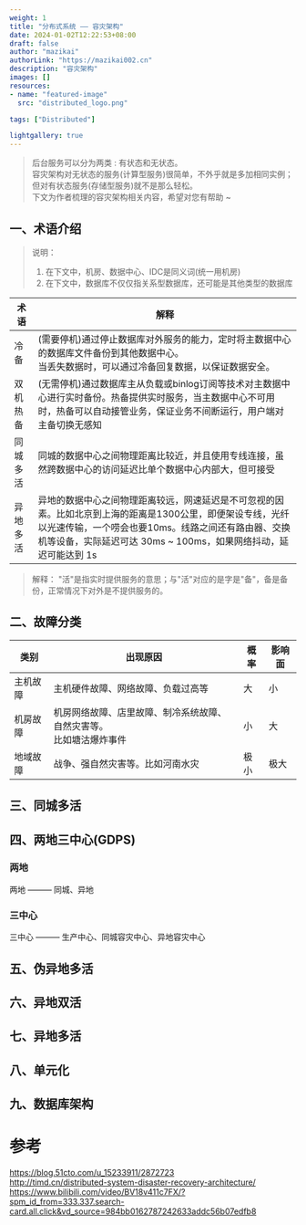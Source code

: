 ```yaml
---
weight: 1
title: "分布式系统 —— 容灾架构"
date: 2024-01-02T12:22:53+08:00
draft: false
author: "mazikai"
authorLink: "https://mazikai002.cn"
description: "容灾架构"
images: []
resources:
- name: "featured-image"
  src: "distributed_logo.png"

tags: ["Distributed"]

lightgallery: true
---
```


>后台服务可以分为两类 : 有状态和无状态。</br>
>容灾架构对无状态的服务(计算型服务)很简单，不外乎就是多加相同实例；但对有状态服务(存储型服务)就不是那么轻松。</br>
>下文为作者梳理的容灾架构相关内容，希望对您有帮助 ~ </br>

<!--more-->

## 一、术语介绍
> 说明：
> 1. 在下文中，机房、数据中心、IDC是同义词(统一用机房)
> 2. 在下文中，数据库不仅仅指关系型数据库，还可能是其他类型的数据库

| 术语         | 解释        |
| ----------- | ----------- |
| 冷备         | (需要停机)通过停止数据库对外服务的能力，定时将主数据中心的数据库文件备份到其他数据中心。</br>当丢失数据时，可以通过冷备回复数据，以保证数据安全。       |
| 双机热备      | (无需停机)通过数据库主从负载或binlog订阅等技术对主数据中心进行实时备份。热备提供实时服务，当主数据中心不可用时，热备可以自动接管业务，保证业务不间断运行，用户端对主备切换无感知        |
| 同城多活      | 同城的数据中心之间物理距离比较近，并且使用专线连接，虽然跨数据中心的访问延迟比单个数据中心内部大，但可接受        |
| 异地多活      | 异地的数据中心之间物理距离较远，网速延迟是不可忽视的因素。比如北京到上海的距离是1300公里，即便架设专线，光纤以光速传输，一个唠会也要10ms。线路之间还有路由器、交换机等设备，实际延迟可达 30ms ~ 100ms，如果网络抖动，延迟可能达到 1s |

> 解释：
> "活"是指实时提供服务的意思；与"活"对应的是字是"备"，备是备份，正常情况下对外是不提供服务的。

## 二、故障分类
| 类别      | 出现原因 | 概率 | 影响面 |
| ----------- | ----------- | ----------- | ----------- |
| 主机故障      | 主机硬件故障、网络故障、负载过高等       | 大 | 小 |
| 机房故障   | 机房网络故障、店里故障、制冷系统故障、自然灾害等。</br>比如塘沽爆炸事件        | 小 | 大 |
| 地域故障   | 战争、强自然灾害等。比如河南水灾        | 极小 | 极大 |

## 三、同城多活


## 四、两地三中心(GDPS)
### 两地
两地 ——— 同城、异地
### 三中心
三中心 ——— 生产中心、同城容灾中心、异地容灾中心

## 五、伪异地多活

## 六、异地双活

## 七、异地多活

## 八、单元化

## 九、数据库架构

# 参考
https://blog.51cto.com/u_15233911/2872723</br>
http://timd.cn/distributed-system-disaster-recovery-architecture/</br>
https://www.bilibili.com/video/BV18v411c7FX/?spm_id_from=333.337.search-card.all.click&vd_source=984bb0162787242633addc56b07edfb8</br>